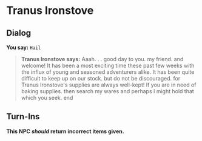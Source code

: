 # Tranus Ironstove


## Dialog

**You say:** `Hail`



>**Tranus Ironstove says:** Aaah. . . good day to you. my friend. and welcome! It has been a most exciting time these past few weeks with the influx of young and seasoned adventurers alike. It has been quite difficult to keep up on our stock. but do not be discouraged. for Tranus Ironstove's supplies are always well-kept! If you are in need of baking supplies. then search my wares and perhaps I might hold that which you seek.
end



## Turn-Ins



**This NPC *should* return incorrect items given.**





